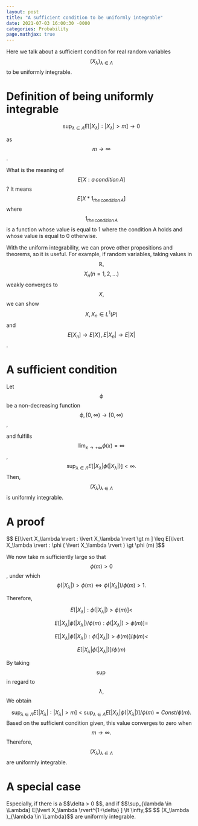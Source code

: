 ```yaml
---
layout: post
title: "A sufficient condition to be uniformly integrable"
date: 2021-07-03 16:00:30 -0000
categories: Probability
page.mathjax: true
---
```

Here we talk about a sufficient condition for real random variables $$ (X_\lambda )_{\lambda \in \Lambda}$$ to be uniformly integrable.

<h1>Definition of being uniformly integrable</h1>

$$ \sup_{\lambda \in \Lambda} E[\lvert X_\lambda \rvert : \lvert X_\lambda \rvert \gt m ] \longrightarrow 0$$

as $$m \longrightarrow \infty $$.

What is the meaning of $$E[X: a \, condition  \, A]$$? It means $$E[X*1_{the \, condition \, A}]$$ where $$1_{the \, condition \, A}$$ is a function whose value is equal to 1 where the condition A holds and whose value is equal to 0 otherwise.

With the uniform integrability, we can prove other propositions and theorems, so it is useful. For example, if random variables, taking values in $$\mathbb{R},$$ $$ X_n (n=1,2,...)$$ weakly converges to $$X,$$ we can show $$X, X_n \in L^1(P)$$ and $$E[X_n] \longrightarrow E[X]\, , E \lvert X_n \rvert \longrightarrow E \lvert X \rvert $$.



<h1>A sufficient condition</h1>

Let $$\phi$$ be a non-decreasing function $$ \phi, [0, \infty) \to [0, \infty)$$,

and fulfills  $$ \lim_{x \to +\infty} \phi(x) =\infty$$, $$\sup_{\lambda \in \Lambda}E[\lvert X_\lambda \rvert \phi (\lvert X_\lambda \rvert) ] \lt \infty. $$ Then, $$ (X_\lambda )_{\lambda \in \Lambda}$$ is uniformly integrable.

<h1>A proof</h1>
$$ E[\lvert X_\lambda \rvert : \lvert X_\lambda \rvert \gt m ] \leq E[\lvert X_\lambda \rvert : \phi ( \lvert X_\lambda \rvert ) \gt \phi (m) ]$$

We now take m sufficiently large so that $$ \phi(m) \gt 0$$, under which $$\phi ( \lvert X_\lambda \rvert ) \gt \phi (m) \Leftrightarrow \phi ( \lvert X_\lambda \rvert ) / \phi (m) > 1. $$

Therefore, 

$$E[\lvert X_\lambda \rvert : \phi ( \lvert X_\lambda \rvert ) \gt \phi (m) ] \lt $$

$$E[\lvert X_\lambda \rvert \phi ( \lvert X_\lambda \rvert ) / \phi (m): \phi ( \lvert X_\lambda \rvert ) \gt \phi (m) ] =$$

$$E[\lvert X_\lambda \rvert \phi ( \lvert X_\lambda \rvert ): \phi ( \lvert X_\lambda \rvert ) \gt \phi (m) ]/ \phi(m) \lt$$

$$E[\lvert X_\lambda \rvert \phi ( \lvert X_\lambda \rvert )]/ \phi(m)$$

By taking $$\sup$$ in regard to $$\lambda,$$ We obtain

$$\sup_{\lambda \in \Lambda}E[\lvert X_\lambda \rvert : \lvert X_\lambda \rvert  \gt m ] \lt \sup_{\lambda \in \Lambda} E[\lvert X_\lambda \rvert \phi ( \lvert X_\lambda \rvert )]/ \phi(m) = Const / \phi(m).$$
Based on the sufficient condition given, this value converges to zero when $$ m \longrightarrow \infty.$$ Therefore,$$ (X_\lambda )_{\lambda \in \Lambda}$$ are uniformly integrable.

<h1>A special case</h1>
Especially, if there is a $$\delta > 0 $$, and if $$\sup_{\lambda \in \Lambda} E[\lvert X_\lambda \rvert^{1+\delta} ] \lt \infty,$$ $$ (X_\lambda )_{\lambda \in \Lambda}$$ are uniformly integrable.